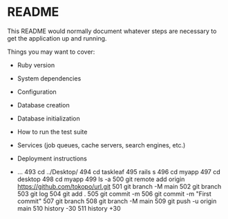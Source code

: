 # README

This README would normally document whatever steps are necessary to get the
application up and running.

Things you may want to cover:

* Ruby version

* System dependencies

* Configuration

* Database creation

* Database initialization

* How to run the test suite

* Services (job queues, cache servers, search engines, etc.)

* Deployment instructions

* ...
  493  cd ../Desktop/
  494  cd taskleaf
  495  rails s
  496  cd myapp
  497  cd desktop
  498  cd myapp
  499  ls -a
  500  git remote add origin https://github.com/tokopo/url.git
  501  git branch -M main
  502  git branch
  503  git log
  504  git add .
  505  git commit -m 
  506  git commit -m "First commit"
  507  git branch
  508  git branch -M main
  509  git push -u origin main
  510  history -30
  511  history +30
